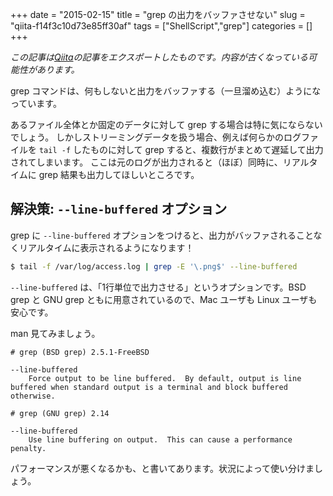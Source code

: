 +++ 
date = "2015-02-15"
title = "grep の出力をバッファさせない"
slug = "qiita-f14f3c10d73e85ff30af" 
tags = ["ShellScript","grep"]
categories = []
+++

*この記事は[Qiita](https://qiita.com/dtan4/items/f14f3c10d73e85ff30af)の記事をエクスポートしたものです。内容が古くなっている可能性があります。*

grep コマンドは、何もしないと出力をバッファする（一旦溜め込む）ようになっています。

あるファイル全体とか固定のデータに対して grep する場合は特に気にならないでしょう。
しかしストリーミングデータを扱う場合、例えば何らかのログファイルを `tail -f` したものに対して grep すると、複数行がまとめて遅延して出力されてしまいます。
ここは元のログが出力されると（ほぼ）同時に、リアルタイムに grep 結果も出力してほしいところです。

## 解決策: `--line-buffered` オプション

grep に `--line-buffered` オプションをつけると、出力がバッファされることなくリアルタイムに表示されるようになります！

```bash
$ tail -f /var/log/access.log | grep -E '\.png$' --line-buffered
```

`--line-buffered` は、「1行単位で出力させる」というオプションです。BSD grep と GNU grep ともに用意されているので、Mac ユーザも Linux ユーザも安心です。

man 見てみましょう。

```text:BSD-grep
# grep (BSD grep) 2.5.1-FreeBSD

--line-buffered
    Force output to be line buffered.  By default, output is line buffered when standard output is a terminal and block buffered otherwise.
```

```text:GNU-grep
# grep (GNU grep) 2.14

--line-buffered
    Use line buffering on output.  This can cause a performance penalty.
```

パフォーマンスが悪くなるかも、と書いてあります。状況によって使い分けましょう。

